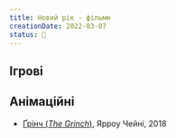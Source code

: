 ```yaml
---
title: Новий рік - фільми
creationDate: 2022-03-07
status: 🌱
---
```

## Ігрові


## Анімаційні
- [Ґрінч (_The Grinch_)](https://uk.m.wikipedia.org/wiki/%D2%90%D1%80%D1%96%D0%BD%D1%87_(%D1%84%D1%96%D0%BB%D1%8C%D0%BC)), Ярроу Чейні, 2018
